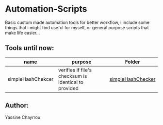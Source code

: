 # Automation-Scripts

Basic custom made automation tools for better workflow, i include some things that i might find useful for myself, or general purpose scripts that make life easier...

## Tools until now:

| name | purpose | Folder |
| ---- | ------- | ------- |
| simpleHashChekcer | verifies if file's checksum is identical to provided | [simpleHashChecker](https://github.com/YassineChayrrou/Automation-Scripts/tree/master/simpleHashChecker)

## Author:

Yassine Chayrrou
